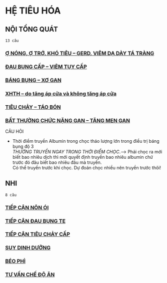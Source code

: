 # HỆ TIÊU HÓA  
## NỘI TỔNG QUÁT  
`13 câu`  
### [Ợ NÓNG, Ợ TRỚ, KHÓ TIÊU – GERD, VIÊM DẠ DÀY TÁ TRÀNG](./UMP/BM%20N%E1%BB%98I/TI%C3%8AU%20HO%C3%81/%E1%BB%A2%20N%C3%93NG,%20%E1%BB%A2%20TR%E1%BB%9A,%20KH%C3%93%20TI%C3%8AU%20%E2%80%93%20GERD,%20VI%C3%8AM%20D%E1%BA%A0%20D%C3%80Y%20T%C3%81%20TR%C3%80NG.md)  
### [ĐAU BỤNG CẤP – VIÊM TỤY CẤP](./UMP/BM%20N%E1%BB%98I/TI%C3%8AU%20HO%C3%81/%C4%90AU%20B%E1%BB%A4NG%20C%E1%BA%A4P%20%E2%80%93%20VI%C3%8AM%20T%E1%BB%A4Y%20C%E1%BA%A4P.md)  
### [BÁNG BỤNG – XƠ GAN](./UMP/BM%20N%E1%BB%98I/TI%C3%8AU%20HO%C3%81/B%C3%81NG%20B%E1%BB%A4NG%20%E2%80%93%20X%C6%A0%20GAN.md)  
### [XHTH – do tăng áp cửa và không tăng áp cửa](./UMP/BM%20N%E1%BB%98I/TI%C3%8AU%20HO%C3%81/XHTH%20%E2%80%93%20do%20t%C4%83ng%20%C3%A1p%20c%E1%BB%ADa%20v%C3%A0%20kh%C3%B4ng%20t%C4%83ng%20%C3%A1p%20c%E1%BB%ADa.md)  
### [TIÊU CHẢY – TÁO BÓN](./UMP/BM%20N%E1%BB%98I/TI%C3%8AU%20HO%C3%81/TI%C3%8AU%20CH%E1%BA%A2Y%20%E2%80%93%20T%C3%81O%20B%C3%93N.md)  
### [BẤT THƯỜNG CHỨC NẶNG GAN – TĂNG MEN GAN](./UMP/BM%20N%E1%BB%98I/TI%C3%8AU%20HO%C3%81/B%E1%BA%A4T%20TH%C6%AF%E1%BB%9CNG%20CH%E1%BB%A8C%20N%E1%BA%B6NG%20GAN%20%E2%80%93%20T%C4%82NG%20MEN%20GAN.md)  
  
CÂU HỎI  
- Thời điểm truyền Albumin trong chọc tháo lượng lớn trong điều trị báng bụng độ 3    
	_THƯỜNG TRUYỀN NGAY TRONG THỜI ĐIỂM CHỌC_.--> Phải chọc ra mới biết bao nhiêu dịch thì mới quyết định truyền bao nhiêu albumin chứ trước đó đâu biết bao nhiêu đâu mà truyền.    
	Có thể truyền trước khi chọc. Dự đoán chọc nhiều nên truyền trước thôi!  
  
  
## NHI  
`8 câu`  
### [TIẾP CẬN NÔN ÓI](./UMP/BM%20NHI/BM%20NHI%20-%20Tot%20nghiep/TIEU%20HOA/TI%E1%BA%BEP%20C%E1%BA%ACN%20N%C3%94N%20%C3%93I.md)  
### [TIẾP CẬN ĐAU BỤNG TE](./UMP/BM%20NHI/BM%20NHI%20-%20Tot%20nghiep/TIEU%20HOA/TI%E1%BA%BEP%20C%E1%BA%ACN%20%C4%90AU%20B%E1%BB%A4NG%20TE.md)  
### [TIẾP CẬN TIÊU CHẢY CẤP](./UMP/BM%20NHI/BM%20NHI%20-%20Tot%20nghiep/TIEU%20HOA/TI%E1%BA%BEP%20C%E1%BA%ACN%20TI%C3%8AU%20CH%E1%BA%A2Y%20C%E1%BA%A4P.md)  
### [SUY DINH DƯỠNG](./UMP/BM%20NHI/BM%20NHI%20-%20Tot%20nghiep/TIEU%20HOA/SUY%20DINH%20D%C6%AF%E1%BB%A0NG.md)  
### [BÉO PHÌ](./UMP/BM%20NHI/BM%20NHI%20-%20Tot%20nghiep/TIEU%20HOA/B%C3%89O%20PH%C3%8C.md)  
### [TƯ VẤN CHẾ ĐỘ ĂN](./UMP/BM%20NHI/BM%20NHI%20-%20Tot%20nghiep/TIEU%20HOA/T%C6%AF%20V%E1%BA%A4N%20CH%E1%BA%BE%20%C4%90%E1%BB%98%20%C4%82N.md)